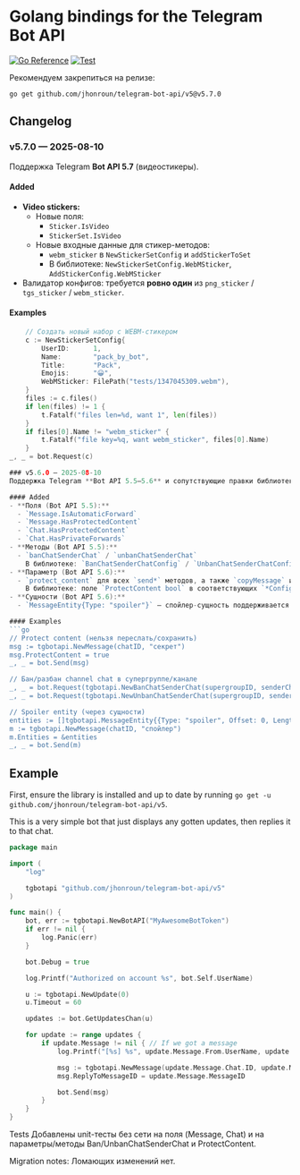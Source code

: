 # Golang bindings for the Telegram Bot API

[![Go Reference](https://pkg.go.dev/badge/github.com/jhonroun/telegram-bot-api/v5.svg)](https://pkg.go.dev/github.com/jhonroun/telegram-bot-api/v5)
[![Test](https://github.com/jhonroun/telegram-bot-api/actions/workflows/ci.yml/badge.svg)](https://github.com/jhonroun/telegram-bot-api/actions/workflows/ci.yml)

Рекомендуем закрепиться на релизе:

```
go get github.com/jhonroun/telegram-bot-api/v5@v5.7.0
```

## Changelog

### v5.7.0 — 2025-08-10
Поддержка Telegram **Bot API 5.7** (видеостикеры).

#### Added
- **Video stickers:**
  - Новые поля:
    - `Sticker.IsVideo`
    - `StickerSet.IsVideo`
  - Новые входные данные для стикер-методов:
    - `webm_sticker` в `NewStickerSetConfig` и `addStickerToSet`
    - В библиотеке: `NewStickerSetConfig.WebMSticker`, `AddStickerConfig.WebMSticker`
- Валидатор конфигов: требуется **ровно один** из `png_sticker` / `tgs_sticker` / `webm_sticker`.

#### Examples
```go
	// Создать новый набор с WEBM-стикером
	c := NewStickerSetConfig{
		UserID:      1,
		Name:        "pack_by_bot",
		Title:       "Pack",
		Emojis:      "😀",
		WebMSticker: FilePath("tests/1347045309.webm"),
	}
	files := c.files()
	if len(files) != 1 {
		t.Fatalf("files len=%d, want 1", len(files))
	}
	if files[0].Name != "webm_sticker" {
		t.Fatalf("file key=%q, want webm_sticker", files[0].Name)
	}
_, _ = bot.Request(c)

### v5.6.0 — 2025-08-10
Поддержка Telegram **Bot API 5.5–5.6** и сопутствующие правки библиотеки.

#### Added
- **Поля (Bot API 5.5):**
  - `Message.IsAutomaticForward`
  - `Message.HasProtectedContent`
  - `Chat.HasProtectedContent`
  - `Chat.HasPrivateForwards`
- **Методы (Bot API 5.5):**
  - `banChatSenderChat` / `unbanChatSenderChat`  
    В библиотеке: `BanChatSenderChatConfig` / `UnbanChatSenderChatConfig`, конструкторы `NewBanChatSenderChat` и `NewUnbanChatSenderChat`.
- **Параметр (Bot API 5.6):**
  - `protect_content` для всех `send*` методов, а также `copyMessage` и `forwardMessage`.  
    В библиотеке: поле `ProtectContent bool` в соответствующих `*Config`.
- **Сущности (Bot API 5.6):**
  - `MessageEntity{Type: "spoiler"}` — спойлер-сущность поддерживается при (де)сериализации.

#### Examples
```go
// Protect content (нельзя переслать/сохранить)
msg := tgbotapi.NewMessage(chatID, "секрет")
msg.ProtectContent = true
_, _ = bot.Send(msg)

// Бан/разбан channel chat в супергруппе/канале
_, _ = bot.Request(tgbotapi.NewBanChatSenderChat(supergroupID, senderChannelID))
_, _ = bot.Request(tgbotapi.NewUnbanChatSenderChat(supergroupID, senderChannelID))

// Spoiler entity (через сущности)
entities := []tgbotapi.MessageEntity{{Type: "spoiler", Offset: 0, Length: 6}}
m := tgbotapi.NewMessage(chatID, "спойлер")
m.Entities = &entities
_, _ = bot.Send(m)
```


## Example

First, ensure the library is installed and up to date by running
`go get -u github.com/jhonroun/telegram-bot-api/v5`.

This is a very simple bot that just displays any gotten updates,
then replies it to that chat.

```go
package main

import (
	"log"

	tgbotapi "github.com/jhonroun/telegram-bot-api/v5"
)

func main() {
	bot, err := tgbotapi.NewBotAPI("MyAwesomeBotToken")
	if err != nil {
		log.Panic(err)
	}

	bot.Debug = true

	log.Printf("Authorized on account %s", bot.Self.UserName)

	u := tgbotapi.NewUpdate(0)
	u.Timeout = 60

	updates := bot.GetUpdatesChan(u)

	for update := range updates {
		if update.Message != nil { // If we got a message
			log.Printf("[%s] %s", update.Message.From.UserName, update.Message.Text)

			msg := tgbotapi.NewMessage(update.Message.Chat.ID, update.Message.Text)
			msg.ReplyToMessageID = update.Message.MessageID

			bot.Send(msg)
		}
	}
}
```

Tests
Добавлены unit-тесты без сети на поля (Message, Chat) и на параметры/методы Ban/UnbanChatSenderChat и ProtectContent.

Migration notes: Ломающих изменений нет.

